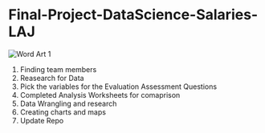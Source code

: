 # Final-Project-DataScience-Salaries-LAJ

![Word Art 1](https://user-images.githubusercontent.com/90582457/161357374-4d6139c8-f874-467d-8ce6-e77035970f39.png)
1. Finding team members
2. Reasearch for Data
3. Pick the variables for the Evaluation Assessment Questions
4. Completed Analysis Worksheets for comaprison
5. Data Wrangling and research
6. Creating charts and maps
7. Update Repo

